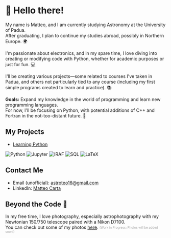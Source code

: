 # 👋 Hello there!

My name is Matteo, and I am currently studying Astronomy at the University of Padua.  
After graduating, I plan to continue my studies abroad, possibly in Northern Europe. 🌍

I'm passionate about electronics, and in my spare time, I love diving into creating or modifying code with Python, whether for academic purposes or just for fun. 💻

I'll be creating various projects—some related to courses I've taken in Padua, and others not particularly tied to any course (including my first simple programs created to learn and practice). 📚

**Goals:** Expand my knowledge in the world of programming and learn new programming languages.  
For now, I'll be focusing on Python, with potential additions of C++ and Fortran in the not-too-distant future. 🚀

## My Projects

<!-- - [Astronomy Lab Tools](https://github.com/username/astronomy-lab-tools) 🌌
- [Personal Utility Scripts](https://github.com/username/personal-utility-scripts) 🔧 -->
- [Learning Python](https://github.com/AstroTeo99/learning-python)


![Python](https://img.shields.io/badge/python-3670A0?style=for-the-badge&logo=python&logoColor=ffdd54)
![Jupyter](https://img.shields.io/badge/Jupyter-F37626?style=for-the-badge&logo=Jupyter&logoColor=white)
![IRAF](https://img.shields.io/badge/IRAF-002147?style=for-the-badge&logo=https://raw.githubusercontent.com/AstroTeo99/learning_python/main/assets/logo.png)
![SQL](https://img.shields.io/badge/SQL-4479A1?style=for-the-badge&logo=MySQL&logoColor=white)
![LaTeX](https://img.shields.io/badge/latex-%23008080.svg?style=for-the-badge&logo=latex&logoColor=white)

## Contact Me

- Email (unofficial): [astroteo16@gmail.com](mailto:astroteo16@gmail.com)
- LinkedIn: [Matteo Carta](https://www.linkedin.com/in/astroteo/)

## Beyond the Code 🎯

In my free time, I love photography, especially astrophotography with my Newtonian 150/750 telescope paired with a Nikon D7100.  
You can check out some of my photos [here](#). <sub><sup><span style="color: gray; opacity: 0.7;">(Work in Progress: Photos will be added soon!)</span></sup></sub>
<!--
**AstroTeo99/AstroTeo99** is a ✨ _special_ ✨ repository because its `README.md` (this file) appears on your GitHub profile.

Here are some ideas to get you started:

- 🔭 I’m currently working on ...
- 🌱 I’m currently learning ...
- 👯 I’m looking to collaborate on ...
- 🤔 I’m looking for help with ...
- 💬 Ask me about ...
- 📫 How to reach me: ...
- 😄 Pronouns: ...
- ⚡ Fun fact: ...
-->
